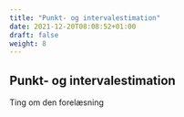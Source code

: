 ```yaml
---
title: "Punkt- og intervalestimation"
date: 2021-12-20T08:08:52+01:00
draft: false
weight: 8
---
```


## Punkt- og intervalestimation


Ting om den forelæsning